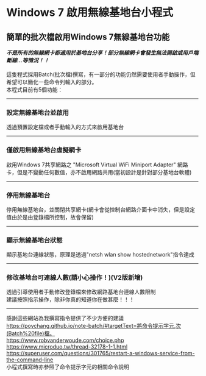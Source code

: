 # Windows 7 啟用無線基地台小程式
## 簡單的批次檔啟用Windows 7無線基地台功能
*<b>不是所有的無線網卡都適用於基地台分享！部分無線網卡會發生無法開啟或用戶端斷線...等情況！！</b>*<br />
<br />
這隻程式採用Batch(批次檔)撰寫，有一部分的功能仍然需要使用者手動操作，但希望可以簡化一些命令列輸入的部分。<br />
本程式目前有5個功能：<br />
***
### 設定無線基地台並啟用
透過預置設定檔或者手動輸入的方式來啟用基地台
***
### 僅啟用無線基地台虛擬網卡
啟用Windows 7共享網路之 "Microsoft Virtual WiFi Miniport Adapter"
網路卡，但是不變動任何數值，亦不啟用網路共用(當初設計是針對部分基地台軟體)
***
### 停用無線基地台
停用無線基地台，並關閉共享網卡(網卡會從控制台網路介面卡中消失，但是設定值由於是由登錄檔所控制，故會保留)
***
### 顯示無線基地台狀態
顯示基地台連線狀態，原理是透過"netsh wlan show hostednetwork"指令達成
***
### 修改基地台可連線人數(請小心操作！)(V2版新增)
透過引導使用者手動修改登錄檔來修改網路基地台連線人數限制<br />
建議按照指示操作，除非你真的知道你在做甚麼！！！<br />
***
感謝這些網站為我撰寫指令提供了不少方便的建議<br />
https://poychang.github.io/note-batch/#targetText=將命令提示字元,次(Batch%20file)檔。<br />
https://www.robvanderwoude.com/choice.php<br />
https://www.microduo.tw/thread-32178-1-1.html<br />
https://superuser.com/questions/301765/restart-a-windows-service-from-the-command-line<br />
小程式撰寫時亦參照了命令提示字元的相關命令說明
